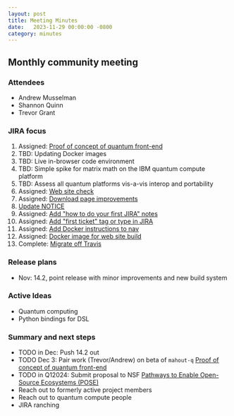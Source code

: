 ```yaml
---
layout: post
title: Meeting Minutes
date:   2023-11-29 00:00:00 -0800
category: minutes
---
```

## Monthly community meeting

### Attendees
* Andrew Musselman
* Shannon Quinn
* Trevor Grant

### JIRA focus
1. Assigned: [Proof of concept of quantum front-end](https://issues.apache.org/jira/browse/MAHOUT-2166)
1. TBD: Updating Docker images
1. TBD: Live in-browser code environment
1. TBD: Simple spike for matrix math on the IBM quantum compute platform
1. TBD: Assess all quantum platforms vis-a-vis interop and portability
1. Assigned: [Web site check](https://issues.apache.org/jira/browse/MAHOUT-2152)
1. Assigned: [Download page improvements](https://issues.apache.org/jira/browse/MAHOUT-2153)
1. [Update NOTICE](https://issues.apache.org/jira/browse/MAHOUT-2154)
1. Assigned: [Add "how to do your first JIRA" notes](https://issues.apache.org/jira/browse/MAHOUT-2156)
1. Assigned: [Add "first ticket" tag or type in JIRA](https://issues.apache.org/jira/browse/MAHOUT-2157)
1. Assigned: [Add Docker instructions to nav](https://issues.apache.org/jira/browse/MAHOUT-2159)
1. Assigned: [Docker image for web site build](https://issues.apache.org/jira/browse/MAHOUT-2165)
1. Complete: [Migrate off Travis](https://issues.apache.org/jira/browse/MAHOUT-2149)

### Release plans
* Nov: 14.2, point release with minor improvements and new build system

### Active Ideas 
* Quantum computing
* Python bindings for DSL

### Summary and next steps 
* TODO in Dec: Push 14.2 out
* TODO Dec 3: Pair work (Trevor/Andrew) on beta of `mahout-q` [Proof of concept of quantum front-end](https://issues.apache.org/jira/browse/MAHOUT-2166)
* TODO in Q12024: Submit proposal to NSF [Pathways to Enable Open-Source Ecosystems (POSE)](https://new.nsf.gov/funding/opportunities/pathways-enable-open-source-ecosystems-pose)
* Reach out to formerly active project members
* Reach out to quantum compute people 
* JIRA ranching
